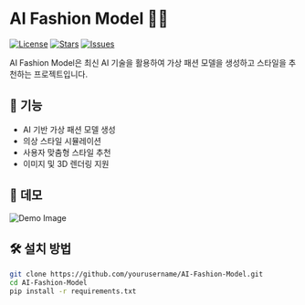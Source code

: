 # AI Fashion Model 👗🤖

[![License](https://img.shields.io/badge/license-MIT-blue.svg)](LICENSE)
[![Stars](https://img.shields.io/github/stars/yourusername/AI-Fashion-Model)](https://github.com/yourusername/AI-Fashion-Model/stargazers)
[![Issues](https://img.shields.io/github/issues/yourusername/AI-Fashion-Model)](https://github.com/yourusername/AI-Fashion-Model/issues)

AI Fashion Model은 최신 AI 기술을 활용하여 가상 패션 모델을 생성하고 스타일을 추천하는 프로젝트입니다.

## 🚀 기능
- AI 기반 가상 패션 모델 생성
- 의상 스타일 시뮬레이션
- 사용자 맞춤형 스타일 추천
- 이미지 및 3D 렌더링 지원

## 📸 데모
![Demo Image](https://via.placeholder.com/800x400.png?text=AI+Fashion+Model+Demo)

## 🛠️ 설치 방법
```bash
git clone https://github.com/yourusername/AI-Fashion-Model.git
cd AI-Fashion-Model
pip install -r requirements.txt
